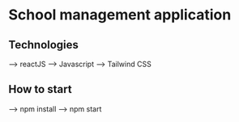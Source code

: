 # School management application

## Technologies
--> reactJS 
--> Javascript
--> Tailwind CSS

## How to start
--> npm install
--> npm start
